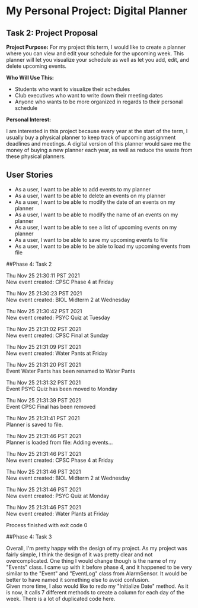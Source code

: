 # My Personal Project: Digital Planner

## Task 2: Project Proposal  

**Project Purpose:** For my project this term, I would like to create a planner  where you can view and edit your schedule for the upcoming
week. This planner will let you visualize your schedule as well as let you add, edit, and delete 
upcoming events. 

**Who Will Use This:**
 - Students who want to visualize their schedules
 - Club executives who want to write down  their meeting dates 
 - Anyone who wants to be more organized in regards to their personal schedule

**Personal Interest:**

I am interested in this project because every year at the start of the term, I usually
 buy a physical planner to keep track of upcoming assignment deadlines and meetings. A digital version of this planner
would save me the money of buying a new planner each year, as well as reduce the waste from these physical planners. 

## User Stories
- As a user, I want to be able to add events to my planner
- As a user, I want to be able to delete an events on my planner
- As a user, I want to be able to modify the date of an events on my planner
- As a user, I want to be able to modify the name of an events on my planner
- As a user, I want to be able to see a list of upcoming events on my planner
- As a user, I want to be able to save my upcoming events to file
- As a user, I want to be able to be able to load my upcoming events from file 


##Phase 4: Task 2

Thu Nov 25 21:30:11 PST 2021  
New event created: CPSC Phase 4 at Friday

Thu Nov 25 21:30:23 PST 2021  
New event created: BIOL Midterm 2 at Wednesday

Thu Nov 25 21:30:42 PST 2021  
New event created: PSYC Quiz at Tuesday

Thu Nov 25 21:31:02 PST 2021  
New event created: CPSC Final at Sunday

Thu Nov 25 21:31:09 PST 2021  
New event created: Water Pants at Friday

Thu Nov 25 21:31:20 PST 2021  
Event Water Pants has been renamed to Water Pants

Thu Nov 25 21:31:32 PST 2021  
Event PSYC Quiz has been moved to Monday

Thu Nov 25 21:31:39 PST 2021  
Event CPSC Final has been removed

Thu Nov 25 21:31:41 PST 2021  
Planner is saved to file.

Thu Nov 25 21:31:46 PST 2021  
Planner is loaded from file: Adding events...

Thu Nov 25 21:31:46 PST 2021  
New event created: CPSC Phase 4 at Friday

Thu Nov 25 21:31:46 PST 2021  
New event created: BIOL Midterm 2 at Wednesday

Thu Nov 25 21:31:46 PST 2021  
New event created: PSYC Quiz at Monday

Thu Nov 25 21:31:46 PST 2021  
New event created: Water Plants at Friday

Process finished with exit code 0


##Phase 4: Task 3

Overall, I'm pretty happy with the design of my project. As my project was fairly simple, I think the design of it was pretty clear and not overcomplicated. One thing I would change though is the name of my "Events" class. I came up with it before phase 4, and it happened to be very similar to the "Event" and "EventLog" class from AlarmSensor. It would be better to have named it something else to avoid confusion.  
Given more time, I also would like to redo my "Initialize Date" method. As it is now, it calls 7 different methods to create a column for each day of the week. There is a lot of duplicated code here. 